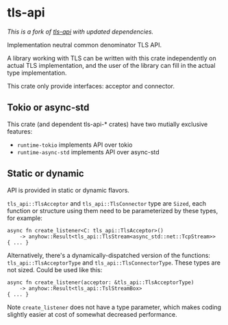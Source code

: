 # tls-api

*This is a fork of [tls-api](https://crates.io/crates/tls-api) with updated dependencies.*

Implementation neutral common denominator TLS API.

A library working with TLS can be written with this crate
independently on actual TLS implementation, and
the user of the library can fill in the actual type implementation.

This crate only provide interfaces: acceptor and connector.

## Tokio or async-std

This crate (and dependent tls-api-* crates)
have two mutially exclusive features:
* `runtime-tokio` implements API over tokio
* `runtime-async-std` implements API over async-std

## Static or dynamic

API is provided in static or dynamic flavors.

`tls_api::TlsAcceptor` and `tls_api::TlsConnector` type
are `Sized`, each function or structure using them
need to be parameterized by these types, for example:

```
async fn create_listener<C: tls_api::TlsAcceptor>()
    -> anyhow::Result<tls_api::TlsStream<async_std::net::TcpStream>>
{ ... }
```

Alternatively, there's a dynamically-dispatched version of the functions:
`tls_api::TlsAcceptorType` and `tls_api::TlsConnectorType`.
These types are not sized. Could be used like this:

```
async fn create_listener(acceptor: &tls_api::TlsAcceptorType)
    -> anyhow::Result<tls_api::TslStreamBox>
{ ... }
```

Note `create_listener` does not have a type parameter,
which makes coding slightly easier at cost of somewhat
decreased performance.
